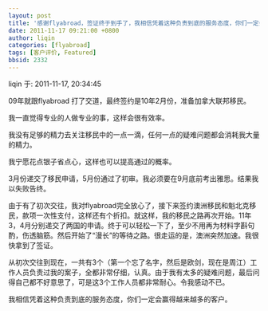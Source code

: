 ```yaml
---
layout: post
title: '感谢flyabroad，签证终于到手了，我相信凭着这种负责到底的服务态度，你们一定会赢得越来越多的客户。'
date: 2011-11-17 09:21:00 +0800
author: liqin
categories: [flyabroad]
tags: [客户评价, Featured]
bbsid: 2332
---
```


liqin 于: 2011-11-17, 20:34:45

09年就跟flyabroad 打了交道，最终签约是10年2月份，准备加拿大联邦移民。

我一直觉得专业的人做专业的事，这样会很有效率。

我没有足够的精力去关注移民中的一点一滴，任何一点的疑难问题都会消耗我大量的精力。

我宁愿花点银子省点心，这样也可以提高通过的概率。

3月份递交了移民申请，5月份通过了初审。我必须要在9月底前考出雅思。结果我以失败告终。

由于有了初次交往，我对flyabroad完全放心了，接下来签约澳洲移民和魁北克移民，款项一次性支付，这样还有个折扣。就这样，我的移民之路再次开始。11年3，4月分别递交了两国的申请。终于可以轻松一下了，至少不用再为材料字斟句酌，伤透脑筋。然后开始了“漫长”的等待之路。很走运的是，澳洲突然加速。我很快拿到了签证。

从初次交往到现在，一共有3个（第一个忘了名字，然后是欧剑，现在是周江）工作人员负责过我的案子，全都非常仔细，认真。由于我有太多的疑难问题，最后问得自己都不好意思了，可是这3个工作人员都非常耐心。令我感动不已。

我相信凭着这种负责到底的服务态度，你们一定会赢得越来越多的客户。
